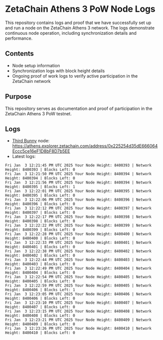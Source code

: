 # ZetaChain Athens 3 PoW Node Logs
This repository contains logs and proof that we have successfully set up and run a node on the ZetaChain Athens 3 network. The logs demonstrate continuous node operation, including synchronization details and performance.

## Contents
- Node setup information
- Synchronization logs with block height details
- Ongoing proof of work logs to verify active participation in the ZetaChain network

## Purpose
This repository serves as documentation and proof of participation in the ZetaChain Athens 3 PoW testnet.

## Logs

- [Third Bunny](https://thirdbunny.xyz/) node: https://athens.explorer.zetachain.com/address/0x225254d35dE666064Eccc5ce16eF1D8bF8D7b5EE
- Latest logs:
```
Fri Jan  3 12:21:45 PM UTC 2025 Your Node Height: 8400393 | Network Height: 8400393 | Blocks Left: 0
Fri Jan  3 12:21:50 PM UTC 2025 Your Node Height: 8400394 | Network Height: 8400394 | Blocks Left: 0
Fri Jan  3 12:21:56 PM UTC 2025 Your Node Height: 8400394 | Network Height: 8400395 | Blocks Left: 1
Fri Jan  3 12:22:01 PM UTC 2025 Your Node Height: 8400395 | Network Height: 8400395 | Blocks Left: 0
Fri Jan  3 12:22:06 PM UTC 2025 Your Node Height: 8400396 | Network Height: 8400396 | Blocks Left: 0
Fri Jan  3 12:22:12 PM UTC 2025 Your Node Height: 8400397 | Network Height: 8400397 | Blocks Left: 0
Fri Jan  3 12:22:17 PM UTC 2025 Your Node Height: 8400398 | Network Height: 8400398 | Blocks Left: 0
Fri Jan  3 12:22:22 PM UTC 2025 Your Node Height: 8400399 | Network Height: 8400399 | Blocks Left: 0
Fri Jan  3 12:22:28 PM UTC 2025 Your Node Height: 8400400 | Network Height: 8400400 | Blocks Left: 0
Fri Jan  3 12:22:33 PM UTC 2025 Your Node Height: 8400401 | Network Height: 8400401 | Blocks Left: 0
Fri Jan  3 12:22:38 PM UTC 2025 Your Node Height: 8400402 | Network Height: 8400402 | Blocks Left: 0
Fri Jan  3 12:22:44 PM UTC 2025 Your Node Height: 8400403 | Network Height: 8400403 | Blocks Left: 0
Fri Jan  3 12:22:49 PM UTC 2025 Your Node Height: 8400404 | Network Height: 8400404 | Blocks Left: 0
Fri Jan  3 12:22:54 PM UTC 2025 Your Node Height: 8400405 | Network Height: 8400405 | Blocks Left: 0
Fri Jan  3 12:22:59 PM UTC 2025 Your Node Height: 8400405 | Network Height: 8400406 | Blocks Left: 1
Fri Jan  3 12:23:05 PM UTC 2025 Your Node Height: 8400406 | Network Height: 8400406 | Blocks Left: 0
Fri Jan  3 12:23:10 PM UTC 2025 Your Node Height: 8400407 | Network Height: 8400407 | Blocks Left: 0
Fri Jan  3 12:23:15 PM UTC 2025 Your Node Height: 8400408 | Network Height: 8400408 | Blocks Left: 0
Fri Jan  3 12:23:21 PM UTC 2025 Your Node Height: 8400409 | Network Height: 8400409 | Blocks Left: 0
Fri Jan  3 12:23:26 PM UTC 2025 Your Node Height: 8400410 | Network Height: 8400410 | Blocks Left: 0
```
